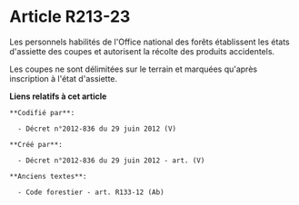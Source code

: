 # Article R213-23

Les personnels habilités de l'Office national des forêts établissent les états d'assiette des coupes et autorisent la récolte
des produits accidentels.

Les coupes ne sont délimitées sur le terrain et marquées qu'après inscription à l'état d'assiette.

**Liens relatifs à cet article**

	**Codifié par**:

	  - Décret n°2012-836 du 29 juin 2012 (V)

	**Créé par**:

	  - Décret n°2012-836 du 29 juin 2012 - art. (V)

	**Anciens textes**:

	  - Code forestier - art. R133-12 (Ab)

